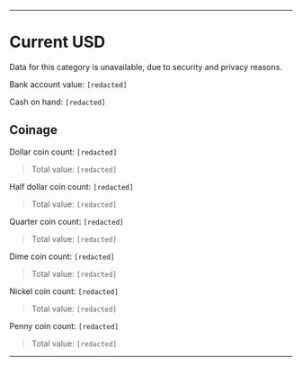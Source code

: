 
***

# Current USD

Data for this category is unavailable, due to security and privacy reasons.

Bank account value: `[redacted]`

Cash on hand: `[redacted]`

## Coinage

Dollar coin count: `[redacted]`

> Total value: `[redacted]`

Half dollar coin count: `[redacted]`

> Total value: `[redacted]`

Quarter coin count: `[redacted]`

> Total value: `[redacted]`

Dime coin count: `[redacted]`

> Total value: `[redacted]`

Nickel coin count: `[redacted]`

> Total value: `[redacted]`

Penny coin count: `[redacted]`

> Total value: `[redacted]`

***


